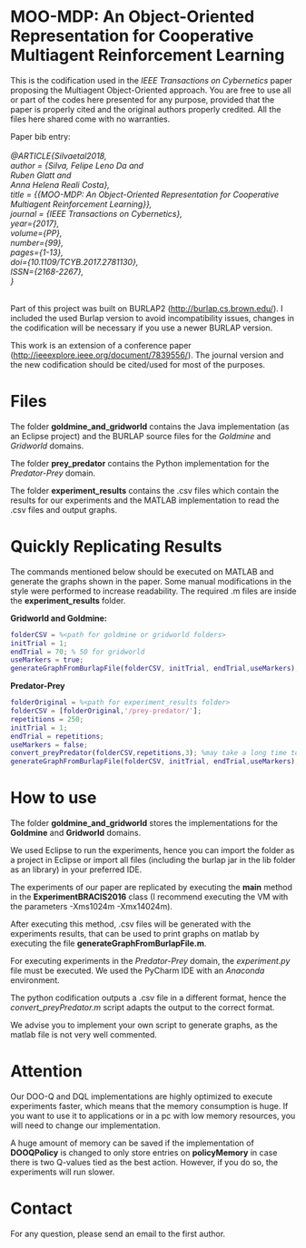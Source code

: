 # MOO-MDP: An Object-Oriented Representation for Cooperative Multiagent Reinforcement Learning
This is the codification used in the <i>IEEE Transactions on Cybernetics</i> paper proposing the Multiagent Object-Oriented approach. You are free to use all or part of the codes here presented for any purpose, provided that the paper is properly cited and the original authors properly credited. All the files here shared come with no warranties.

Paper bib entry: <br><br>
<i>
 @ARTICLE{Silvaetal2018,<br>
  author    = {Silva, Felipe Leno Da and <br>
  			  Ruben Glatt and <br>
               Anna Helena Reali Costa},<br>
  title     = {{MOO-MDP: An Object-Oriented Representation for Cooperative Multiagent Reinforcement Learning}},<br>
  journal   = {IEEE Transactions on Cybernetics}, <br>
  year={2017}, <br> 
  volume={PP}, <br>
  number={99}, <br>
  pages={1-13}, <br>
  doi={10.1109/TCYB.2017.2781130}, <br>
  ISSN={2168-2267}, <br>
 }
  </i>
 <br><br>

Part of this project was built on BURLAP2 (http://burlap.cs.brown.edu/). I included the used Burlap version to avoid incompatibility issues, changes in the codification will be necessary if you use a newer BURLAP version.

This work is an extension of a conference paper (http://ieeexplore.ieee.org/document/7839556/). The journal version and the new codification should be cited/used for most of the purposes.

# Files
The folder <b>goldmine_and_gridworld</b> contains the Java implementation (as an Eclipse project) and the BURLAP source files for the <i>Goldmine</i> and <i>Gridworld</i> domains.

The folder <b>prey_predator</b> contains the Python implementation for the <i>Predator-Prey</i> domain.

The folder <b>experiment_results</b> contains the .csv files which contain the results for our experiments and the MATLAB implementation to read the .csv files and output graphs.

# Quickly Replicating Results

The commands mentioned below should be executed on MATLAB and generate the graphs shown in the paper. Some manual modifications in the style were performed to increase readability. The required .m files are inside the <b>experiment_results</b> folder.

<b>Gridworld and Goldmine:</b>
```matlab
folderCSV = %<path for goldmine or gridworld folders>
initTrial = 1;
endTrial = 70; % 50 for gridworld
useMarkers = true;
generateGraphFromBurlapFile(folderCSV, initTrial, endTrial,useMarkers);
```
<b>Predator-Prey</b>

```matlab
folderOriginal = %<path for experiment_results folder>
folderCSV = [folderOriginal,'/prey-predator/'];
repetitions = 250;
initTrial = 1;
endTrial = repetitions; 
useMarkers = false;
convert_preyPredator(folderCSV,repetitions,3); %may take a long time to run
generateGraphFromBurlapFile(folderCSV, initTrial, endTrial,useMarkers);
```

# How to use

The folder <b>goldmine_and_gridworld</b> stores the implementations for the <b>Goldmine</b> and <b>Gridworld</b> domains. 

We used Eclipse to run the experiments, hence you can import the folder as a project in Eclipse or import all files (including the burlap jar in the lib folder as an library) in your preferred IDE.

The experiments of our paper are replicated by executing the <b>main</b> method in the <b>ExperimentBRACIS2016</b> class (I recommend executing the VM with the parameters -Xms1024m -Xmx14024m). 

After executing this method, .csv files will be generated with the experiments results, that can be used to print graphs on matlab by executing the file <b>generateGraphFromBurlapFile.m</b>.

For executing experiments in the <i>Predator-Prey</i> domain, the <i>experiment.py</i> file must be executed. We used the PyCharm IDE with an <i>Anaconda</i> environment.

The python codification outputs a .csv file in a different format, hence the <i>convert_preyPredator.m</i> script adapts the output to the correct format.

We advise you to implement your own script to generate graphs, as the matlab file is not very well commented.

# Attention
Our DOO-Q and DQL implementations are highly optimized to execute experiments faster, which means that the memory consumption is huge. If you want to use it to applications or in a pc with low memory resources, you will need to change our implementation.

A huge amount of memory can be saved if the implementation of <b>DOOQPolicy</b> is changed to only store entries on <b>policyMemory</b> in case there is two Q-values tied as the best action. However, if you do so, the experiments will run slower.


# Contact

For any question, please send an email to the first author.


